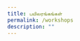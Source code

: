 ```yaml
---
title: பயிலரங்கங்கள்
permalink: /workshops
description: ""
---
```

<html>
<head>
  <style>
		   .tab, .tab * {
      font-family: arial, sans-serif;
      box-sizing: border-box;
    }
    .tab { max-width: 600px; }
    
   
    .tab input { display: none; }
    
  
    .tab label {
   
      position: relative; 
      display: block;
      width: 100%;
      margin-top: 10px;
      padding: 10px;
     
   
      font-weight: 700;
      color: #fff;
      background: #2d5faf;
      cursor: pointer;
    }
    

    .tab .content {
      background: #ccdef9;
      overflow: hidden;
      transition: max-height 0.3s;
      max-height: 0;
    }
    .tab .content p { padding: 10px; }
    
  
    .tab input:checked ~ .content { max-height: 100vh; }
    
  
    .tab label::after {
   
      display: block;  
      content: "\25b6";
     
    
      position: absolute;
      right: 10px; top: 10px;
     
   
      transition: all 0.4s;
    }
     
   
    .tab input:checked ~ label::after { transform: rotate(90deg); }
	</style>
</head>
<body>
     
    <div class="tab">
      <input id="tab-1" type="checkbox">
      <label for="tab-1">கதையோடு விளையாடு, தமிழோடு உறவாடு!</label>
      <div class="content">
				<p>திருவாட்டி ஜீவா ரகுநாத், AKT Creations நிறுவனம்</p>
				<br> 
				<a href="">காண்க: இணையப் பயிலரங்கம்</a>
			</div>
    </div>
    
    <!-- SECOND TAB -->
    <div class="tab">
      <input id="tab-2" type="checkbox">
      <label for="tab-2">Tab 2</label>
      <div class="content"><p>Should the pace attack?</p></div>
    </div>
    
    <!-- THIRD TAB -->
    <div class="tab">
      <input id="tab-3" type="checkbox">
      <label for="tab-3">Tab 3</label>
      <div class="content"><p>A circumstance strikes a   deserved trap.</p></div>
    </div>
    
</body>
</html>
